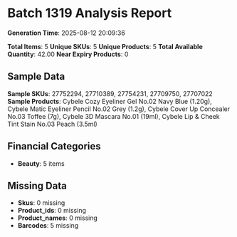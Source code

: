 # Batch 1319 Analysis Report

**Generation Time**: 2025-08-12 20:09:36

**Total Items**: 5
**Unique SKUs**: 5
**Unique Products**: 5
**Total Available Quantity**: 42.00
**Near Expiry Products**: 0

## Sample Data
**Sample SKUs**: 27752294, 27710389, 27754231, 27709750, 27707022
**Sample Products**: Cybele Cozy Eyeliner Gel No.02 Navy Blue (1.20g), Cybele Matic Eyeliner Pencil No.02 Grey (1.2g), Cybele Cover Up Concealer No.03 Toffee (7g), Cybele 3D Mascara No.01 (19ml), Cybele Lip & Cheek Tint Stain No.03 Peach (3.5ml)

## Financial Categories
- **Beauty**: 5 items

## Missing Data
- **Skus**: 0 missing
- **Product_ids**: 0 missing
- **Product_names**: 0 missing
- **Barcodes**: 5 missing
